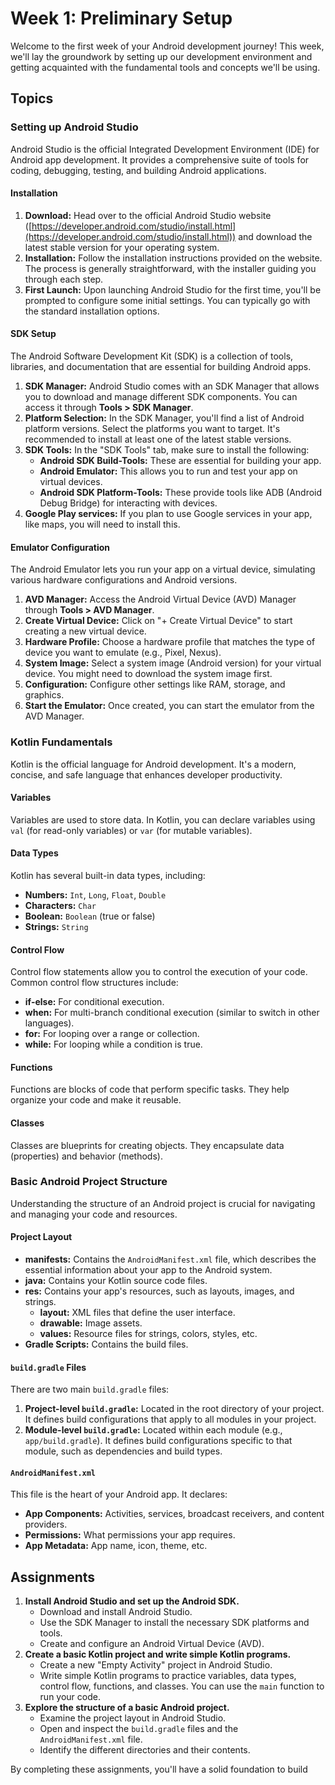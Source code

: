 # Week 1: Preliminary Setup

Welcome to the first week of your Android development journey! This week, we'll lay the groundwork by setting up our development environment and getting acquainted with the fundamental tools and concepts we'll be using.

## Topics

### Setting up Android Studio

Android Studio is the official Integrated Development Environment (IDE) for Android app development. It provides a comprehensive suite of tools for coding, debugging, testing, and building Android applications.

#### Installation

1.  **Download:** Head over to the official Android Studio website ([https://developer.android.com/studio/install.html](https://developer.android.com/studio/install.html)) and download the latest stable version for your operating system.
2.  **Installation:** Follow the installation instructions provided on the website. The process is generally straightforward, with the installer guiding you through each step.
3.  **First Launch:** Upon launching Android Studio for the first time, you'll be prompted to configure some initial settings. You can typically go with the standard installation options.

#### SDK Setup

The Android Software Development Kit (SDK) is a collection of tools, libraries, and documentation that are essential for building Android apps.

1.  **SDK Manager:** Android Studio comes with an SDK Manager that allows you to download and manage different SDK components. You can access it through **Tools > SDK Manager**.
2.  **Platform Selection:** In the SDK Manager, you'll find a list of Android platform versions. Select the platforms you want to target. It's recommended to install at least one of the latest stable versions.
3.  **SDK Tools:** In the "SDK Tools" tab, make sure to install the following:
    *   **Android SDK Build-Tools:** These are essential for building your app.
    *   **Android Emulator:** This allows you to run and test your app on virtual devices.
    *   **Android SDK Platform-Tools:** These provide tools like ADB (Android Debug Bridge) for interacting with devices.
4. **Google Play services:** If you plan to use Google services in your app, like maps, you will need to install this.

#### Emulator Configuration

The Android Emulator lets you run your app on a virtual device, simulating various hardware configurations and Android versions.

1.  **AVD Manager:** Access the Android Virtual Device (AVD) Manager through **Tools > AVD Manager**.
2.  **Create Virtual Device:** Click on "+ Create Virtual Device" to start creating a new virtual device.
3.  **Hardware Profile:** Choose a hardware profile that matches the type of device you want to emulate (e.g., Pixel, Nexus).
4.  **System Image:** Select a system image (Android version) for your virtual device. You might need to download the system image first.
5.  **Configuration:** Configure other settings like RAM, storage, and graphics.
6.  **Start the Emulator:** Once created, you can start the emulator from the AVD Manager.

### Kotlin Fundamentals

Kotlin is the official language for Android development. It's a modern, concise, and safe language that enhances developer productivity.

#### Variables

Variables are used to store data. In Kotlin, you can declare variables using `val` (for read-only variables) or `var` (for mutable variables).

#### Data Types

Kotlin has several built-in data types, including:

*   **Numbers:** `Int`, `Long`, `Float`, `Double`
*   **Characters:** `Char`
*   **Boolean:** `Boolean` (true or false)
*   **Strings:** `String`

#### Control Flow

Control flow statements allow you to control the execution of your code. Common control flow structures include:

*   **if-else:** For conditional execution.
*   **when:** For multi-branch conditional execution (similar to switch in other languages).
*   **for:** For looping over a range or collection.
*   **while:** For looping while a condition is true.

#### Functions

Functions are blocks of code that perform specific tasks. They help organize your code and make it reusable.

#### Classes

Classes are blueprints for creating objects. They encapsulate data (properties) and behavior (methods).

### Basic Android Project Structure

Understanding the structure of an Android project is crucial for navigating and managing your code and resources.

#### Project Layout

*   **manifests:** Contains the `AndroidManifest.xml` file, which describes the essential information about your app to the Android system.
*   **java:** Contains your Kotlin source code files.
*   **res:** Contains your app's resources, such as layouts, images, and strings.
    *   **layout:** XML files that define the user interface.
    *   **drawable:** Image assets.
    *   **values:** Resource files for strings, colors, styles, etc.
* **Gradle Scripts:** Contains the build files.

#### `build.gradle` Files

There are two main `build.gradle` files:

1.  **Project-level `build.gradle`:** Located in the root directory of your project. It defines build configurations that apply to all modules in your project.
2.  **Module-level `build.gradle`:** Located within each module (e.g., `app/build.gradle`). It defines build configurations specific to that module, such as dependencies and build types.

#### `AndroidManifest.xml`

This file is the heart of your Android app. It declares:

*   **App Components:** Activities, services, broadcast receivers, and content providers.
*   **Permissions:** What permissions your app requires.
*   **App Metadata:** App name, icon, theme, etc.

## Assignments

1.  **Install Android Studio and set up the Android SDK.**
    *   Download and install Android Studio.
    *   Use the SDK Manager to install the necessary SDK platforms and tools.
    *   Create and configure an Android Virtual Device (AVD).
2.  **Create a basic Kotlin project and write simple Kotlin programs.**
    *   Create a new "Empty Activity" project in Android Studio.
    *   Write simple Kotlin programs to practice variables, data types, control flow, functions, and classes. You can use the `main` function to run your code.
3.  **Explore the structure of a basic Android project.**
    *   Examine the project layout in Android Studio.
    *   Open and inspect the `build.gradle` files and the `AndroidManifest.xml` file.
    *   Identify the different directories and their contents.

By completing these assignments, you'll have a solid foundation to build